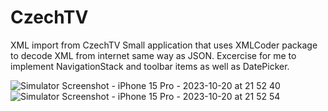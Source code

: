 # CzechTV
XML import from CzechTV
Small application that uses XMLCoder package to decode XML from internet same way as JSON.
Excercise for me to implement NavigationStack and toolbar items as well as DatePicker.

![Simulator Screenshot - iPhone 15 Pro - 2023-10-20 at 21 52 40](https://github.com/Marcel-git666/CzechTV/assets/93435045/c93787bb-974c-44ca-ad52-dd1ef000550b)
![Simulator Screenshot - iPhone 15 Pro - 2023-10-20 at 21 52 54](https://github.com/Marcel-git666/CzechTV/assets/93435045/80062211-59d8-4cb8-9556-543196f565e9)
